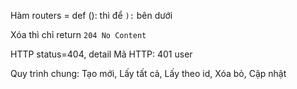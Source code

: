 Hàm routers = def (): thì để `):` bên dưới

Xóa thì chỉ return `204 No Content`

HTTP status=404, detail
Mã HTTP: 401 user

Quy trình chung: Tạo mới, Lấy tất cả, Lấy theo id, Xóa bỏ, Cập nhật
